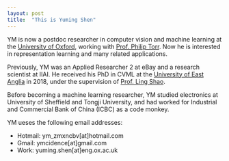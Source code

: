 ```yaml
---
layout: post
title:  "This is Yuming Shen"
---
```

YM is now a postdoc researcher in computer vision and machine learning at the [University of Oxford](https://www.ox.ac.uk/),
working with [Prof. Philip Torr](https://torrvision.com/). Now he is interested in representation learning and many related applications.

Previously, YM was an Applied Researcher 2 at eBay and a research scientist at IIAI. He received his PhD in CVML at the [University of East Anglia](https://www.uea.ac.uk/) in 2018, under the supervision of [Prof. Ling Shao](https://scholar.google.com/citations?user=z84rLjoAAAAJ&hl=en). 

Before becoming a machine learning researcher, YM studied electronics at University of Sheffield and Tongji University, and had worked for Industrial and Commercial Bank of China (ICBC) as a code monkey.

YM ueses the following email addresses:
* Hotmail: ym_zmxncbv[at]hotmail.com
* Gmail: ymcidence[at]gmail.com
* Work: yuming.shen[at]eng.ox.ac.uk
